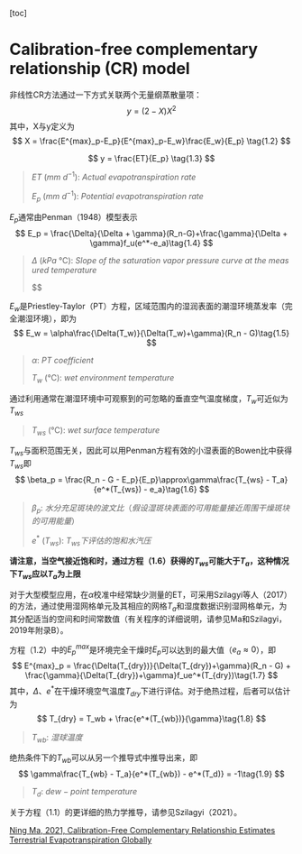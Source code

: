[toc]

# Calibration-free complementary relationship (CR) model

非线性CR方法通过一下方式关联两个无量纲蒸散量项：
$$
y = (2 - X) X^2 \tag{1.1}
$$
其中，X与y定义为
$$
X = \frac{E^{max}_p-E_p}{E^{max}_p-E_w}\frac{E_w}{E_p} \tag{1.2}
$$

$$
y = \frac{ET}{E_p} \tag{1.3}
$$

> $ET~(mm~d^{-1}):~Actual~evapotranspiration~rate$
>
> $E_p~(mm~d^{-1}):~Potential~evapotranspiration~rate$

$E_p$通常由Penman（1948）模型表示
$$
E_p = \frac{\Delta}{\Delta + \gamma}(R_n-G)+\frac{\gamma}{\Delta + \gamma}f_u(e^*-e_a)\tag{1.4}
$$

> $\Delta~(kPa~℃):~Slope~of~the~saturation~vapor~pressure~curve~at~the~measured~temperature$
>
> $$

$E_w$是Priestley-Taylor（PT）方程，区域范围内的湿润表面的潮湿环境蒸发率（完全潮湿环境），即为
$$
E_w = \alpha\frac{\Delta(T_w)}{\Delta(T_w)+\gamma}(R_n - G)\tag{1.5}
$$

> $\alpha:~PT~coefficient$
>
> $T_w~(℃):~wet~environment~temperature$

通过利用通常在潮湿环境中可观察到的可忽略的垂直空气温度梯度，$T_w$可近似为$T_{ws}$

> $T_{ws}~(℃):~wet~surface~temperature$

$T_{ws}$与面积范围无关，因此可以用Penman方程有效的小湿表面的Bowen比中获得$T_{ws}$即
$$
\beta_p = \frac{R_n - G - E_p}{E_p}\approx\gamma\frac{T_{ws} - T_a}{e^*(T_{ws}) - e_a}\tag{1.6}
$$

>$\beta_p:~水分充足斑块的波文比（假设湿斑块表面的可用能量接近周围干燥斑块的可用能量）$
>
>$e^*~(T_{ws}):~T_{ws}下评估的饱和水汽压$

**请注意，当空气接近饱和时，通过方程（1.6）获得的$T_{ws}$可能大于$T_a$，这种情况下$T_{ws}$应以$T_a$为上限**

对于大型模型应用，在$\alpha$校准中经常缺少测量的ET，可采用Szilagyi等人（2017）的方法，通过使用湿网格单元及其相应的网格$T_a$和湿度数据识别湿网格单元，为其分配适当的空间和时间常数值（有关程序的详细说明，请参见Ma和Szilagyi，2019年附录B）。

方程（1.2）中的$E^{max}_p$是环境完全干燥时$E_p$可以达到的最大值（$e_a\approx0$），即
$$
E^{max}_p = \frac{\Delta(T_{dry})}{\Delta(T_{dry})+\gamma}(R_n - G) + 
\frac{\gamma}{\Delta(T_{dry})+\gamma}f_ue^*(T_{dry})\tag{1.7}
$$
其中，$\Delta$、$e^*$在干燥环境空气温度$T_{dry}$下进行评估。对于绝热过程，后者可以估计为
$$
T_{dry} = T_wb + \frac{e^*(T_{wb})}{\gamma}\tag{1.8}
$$

> $T_{wb}:~湿球温度$

绝热条件下的$T_{wb}$可以从另一个推导式中推导出来，即
$$
\gamma\frac{T_{wb} - T_a}{e^*(T_{wb}) - e^*(T_d)} = -1\tag{1.9}
$$

> $T_d:~dew-point~temperature$

关于方程（1.1）的更详细的热力学推导，请参见Szilagyi（2021）。

[Ning Ma, 2021, Calibration-Free Complementary Relationship Estimates Terrestrial Evapotranspiration Globally](https://agupubs.onlinelibrary.wiley.com/doi/full/10.1029/2021WR029691)









